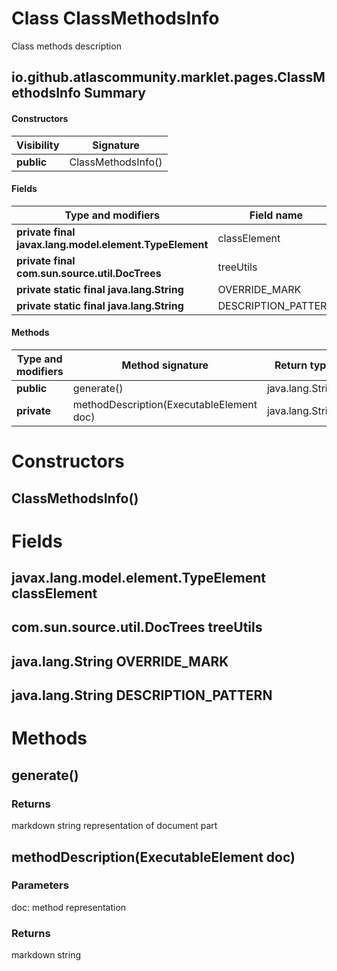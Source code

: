 Class ClassMethodsInfo
======================
Class methods description

io.github.atlascommunity.marklet.pages.ClassMethodsInfo Summary
-------
#### Constructors
| Visibility | Signature          |
| ---------- | ------------------ |
| **public** | ClassMethodsInfo() |
#### Fields
| Type and modifiers                                     | Field name          |
| ------------------------------------------------------ | ------------------- |
| **private final javax.lang.model.element.TypeElement** | classElement        |
| **private final com.sun.source.util.DocTrees**         | treeUtils           |
| **private static final java.lang.String**              | OVERRIDE_MARK       |
| **private static final java.lang.String**              | DESCRIPTION_PATTERN |
#### Methods
| Type and modifiers | Method signature                         | Return type      |
| ------------------ | ---------------------------------------- | ---------------- |
| **public**         | generate()                               | java.lang.String |
| **private**        | methodDescription(ExecutableElement doc) | java.lang.String |

Constructors
============
ClassMethodsInfo()
------------------


Fields
======
javax.lang.model.element.TypeElement classElement
-------------------------------------------------

com.sun.source.util.DocTrees treeUtils
--------------------------------------

java.lang.String OVERRIDE_MARK
------------------------------

java.lang.String DESCRIPTION_PATTERN
------------------------------------


Methods
=======
generate()
----------


### Returns

markdown string representation of document part



methodDescription(ExecutableElement doc)
----------------------------------------


### Parameters

doc: method representation

### Returns

markdown string




